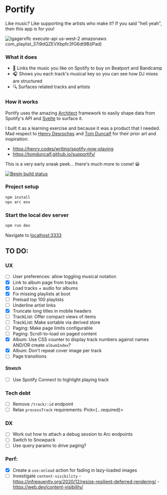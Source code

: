 
# Portify

Like music? Like supporting the artists who make it? If you said "hell yeah", then this app is for you! 

![lgagerxflc execute-api us-west-2 amazonaws com_playlist_37i9dQZEVXbpfc3fG6dt9B(iPad)](https://user-images.githubusercontent.com/21795/105782072-ac318d00-5f6b-11eb-81c3-0b50ebef0d7f.png)

### What it does
- 🥰  Links the music you like on Spotify to buy on Beatport and Bandcamp
- 🎧  Shows you each track's musical key so you can see how DJ mixes are structured
- 🔍  Surfaces related tracks and artists 

### How it works
Portify uses the amazing [Architect](https://arc.codes) framework to easily shape data from Spotify's API and [Svelte](https://svelte.dev/) to surface it.

I built it as a learning exercise and because it was a product that I needed. Mad respect to [Henry Desroches](https://twitter.com/xdesro) and [Tom Duncalf](https://twitter.com/tomduncalf) for their prior art and inspiration:
- https://henry.codes/writing/spotify-now-playing
- https://tomduncalf.github.io/supportify/

This is a very early sneak peek... there's much more to come! 😀

[![Begin build status](https://buildstatus.begin.app/pie-lb1/status.svg)](https://begin.com)

### Project setup

```sh
npm install
npx arc env
```

### Start the local dev server

```sh
npm run dev
```

Navigate to [localhost:3333](http://localhost:3333)

## TO DO:

### UX
- [ ] User preferences: allow toggling musical notation
- [x] Link to album page from tracks
- [x] Load tracks + audio for albums
- [x] Fix missing playlists at boot
- [ ] Preload top 100 playlists
- [ ] Underline artist links
- [x] Truncate long titles in mobile headers
- [ ] TrackList: Offer compact views of items
- [ ] TrackList: Make sortable via derived store
- [ ] Paging: Make page limits configurable
- [ ] Paging: Scroll-to-load on paged content
- [x] Album: Use CSS counter to display track numbers against names AND/OR create `albumIndex`?
- [x] Album: Don't repeat cover image per track
- [ ] Page transitions

#### Stretch
- [ ] Use Spotify Connect to highlight playing track

### Tech debt
- [ ] Remove `/track/:id` endpoint
- [ ] Relax `processTrack` requirements: Pick<{...required}>

### DX        
- [ ] Work out how to attach a debug session to Arc endpoints
- [ ] Switch to Snowpack
- [ ] Use query params to drive paging?

### Perf:
- [x] Create a `use:onload` action for fading in lazy-loaded images
- [ ] Investigate `content-visibility`
        - https://infrequently.org/2020/12/resize-resilient-deferred-rendering/
        - https://web.dev/content-visibility/

